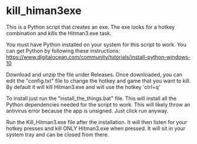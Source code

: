# kill_himan3exe
This is a Python script that creates an exe. The exe looks for a hotkey combination and kills the Hitman3.exe task.

You must have Python installed on your system for this script to work. You can get Python by following these instructions: https://www.digitalocean.com/community/tutorials/install-python-windows-10

Download and unzip the file under Releases. Once downloaded, you can edit the "config.txt" file to change the hotkey and game that you want to kill. By default it will kill Hitman3.exe and will use the hotkey 'ctrl+q'

To install just run the "install_the_things.bat" file. This will install all the Python dependencies needed for the script to work. This will likely throw an antivirus error because the app is unsigned. Just click run anyway.

Run the Kill_Hitman3.exe file after the installation. It will then listen for your hotkey presses and kill ONLY Hitman3.exe when pressed. It will sit in your system tray and can be closed from there.
